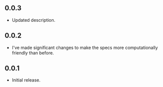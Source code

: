 ## 0.0.3

* Updated description.

## 0.0.2

* I've made significant changes to make the specs more computationally friendly than before.

## 0.0.1

* Initial release.
